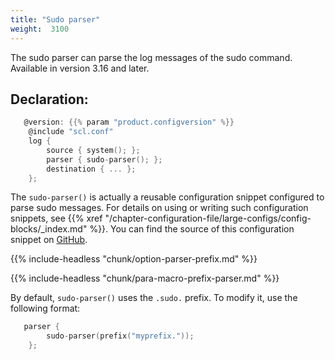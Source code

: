 ```yaml
---
title: "Sudo parser"
weight:  3100
---
```

<!-- DISCLAIMER: This file is based on the syslog-ng Open Source Edition documentation https://github.com/balabit/syslog-ng-ose-guides/commit/2f4a52ee61d1ea9ad27cb4f3168b95408fddfdf2 and is used under the terms of The syslog-ng Open Source Edition Documentation License. The file has been modified by Axoflow. -->

The sudo parser can parse the log messages of the sudo command. Available in version 3.16 and later.


## Declaration:

```c
   @version: {{% param "product.configversion" %}}
    @include "scl.conf"
    log {
        source { system(); };
        parser { sudo-parser(); };
        destination { ... };
    };
```


The `sudo-parser()` is actually a reusable configuration snippet configured to parse sudo messages. For details on using or writing such configuration snippets, see {{% xref "/chapter-configuration-file/large-configs/config-blocks/_index.md" %}}. You can find the source of this configuration snippet on [GitHub](https://github.com/syslog-ng/syslog-ng/blob/master/scl/sudo/sudo.conf).


{{% include-headless "chunk/option-parser-prefix.md" %}}

{{% include-headless "chunk/para-macro-prefix-parser.md" %}}

By default, `sudo-parser()` uses the `.sudo.` prefix. To modify it, use the following format:

```c
   parser { 
        sudo-parser(prefix("myprefix.")); 
    };
```

